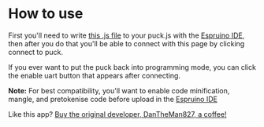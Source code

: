 # How to use

First you'll need to write [this .js file](https://raw.githubusercontent.com/Swordstone86/omniibo/master/ntag215.js) to your puck.js with the [Espruino IDE](https://www.espruino.com/ide/), then after you do that you'll be able to connect with this page by clicking connect to puck.

If you ever want to put the puck back into programming mode, you can click the enable uart button that appears after connecting.

**Note:** For best compatibility, you'll want to enable code minification, mangle, and pretokenise code before upload in the [Espruino IDE](https://www.espruino.com/ide/)

Like this app? [Buy the original developer, DanTheMan827, a coffee!](https://ko-fi.com/dantheman827)
